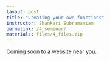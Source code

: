 ```yaml
---
layout: post
title: "Creating your own functions"
instructor: Shankari Subramaniam
permalink: /4_seminar/
materials: files/4_files.zip
---
```


Coming soon to a website near you.
